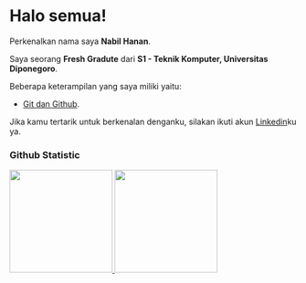 # Halo semua! 
 
Perkenalkan nama saya **Nabil Hanan**.<br>
 
Saya seorang **Fresh Gradute** dari **S1 - Teknik Komputer, Universitas Diponegoro**.<br>

Beberapa keterampilan yang saya miliki yaitu:
- [Git dan Github](https://www.dicoding.com/certificates/JMZV13N3NXN9).<br>

Jika kamu tertarik untuk berkenalan denganku, silakan ikuti akun [Linkedin](https://www.linkedin.com/in/nabil-hanan/)ku ya.
 
### Github Statistic
<p align="left">
<a href="https://github.com/nabilhanan">
  <img height="180em" src="https://github-readme-stats-eight-theta.vercel.app/api?username=nabilhanan&show_icons=true&theme=algolia&include_all_commits=true&count_private=true"/>
  <img height="180em" src="https://github-readme-stats-eight-theta.vercel.app/api/top-langs/?username=nabilhanan&layout=compact&layout=compact&theme=algolia"/>
</a>
</p>
